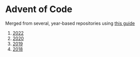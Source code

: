 # Advent of Code

Merged from several, year-based repositories using [this guide](https://alexharv074.github.io/puppet/2017/10/04/merge-a-git-repository-and-its-history-into-a-subdirectory-of-a-second-git-repository.html)

1. [2022](2022/)
2. [2020](2020/)
3. [2019](2019/)
4. [2018](2018/)
